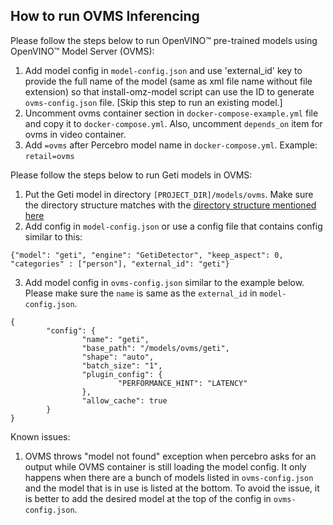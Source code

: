 ## How to run OVMS Inferencing

Please follow the steps below to run OpenVINO™ pre-trained models using OpenVINO™ Model Server (OVMS):
1. Add model config in `model-config.json` and use 'external_id' key to provide the full name of the model (same as xml file name without file extension) so that install-omz-model script can use the ID to generate `ovms-config.json` file. [Skip this step to run an existing model.]
2. Uncomment ovms container section in `docker-compose-example.yml` file and copy it to `docker-compose.yml`. Also, uncomment `depends_on` item for ovms in video container.
3. Add `=ovms` after Percebro model name in `docker-compose.yml`. Example: `retail=ovms`

Please follow the steps below to run Geti models in OVMS:
1. Put the Geti model in directory `[PROJECT_DIR]/models/ovms`. Make sure the directory structure matches with the [directory structure mentioned here](https://docs.openvino.ai/2024/ovms_docs_models_repository.html)
2. Add config in `model-config.json` or use a config file that contains config similar to this:
```
{"model": "geti", "engine": "GetiDetector", "keep_aspect": 0, "categories" : ["person"], "external_id": "geti"}
```
3. Add model config in `ovms-config.json` similar to the example below. Please make sure the `name` is same as the `external_id` in `model-config.json`.
```
{
        "config": {
                "name": "geti",
                "base_path": "/models/ovms/geti",
                "shape": "auto",
                "batch_size": "1",
                "plugin_config": {
                        "PERFORMANCE_HINT": "LATENCY"
                },
                "allow_cache": true
        }
}
```

Known issues:
1. OVMS throws "model not found" exception when percebro asks for an output while OVMS container is still loading the model config. It only happens when there are a bunch of models listed in `ovms-config.json` and the model that is in use is listed at the bottom. To avoid the issue, it is better to add the desired model at the top of the config in `ovms-config.json`.
